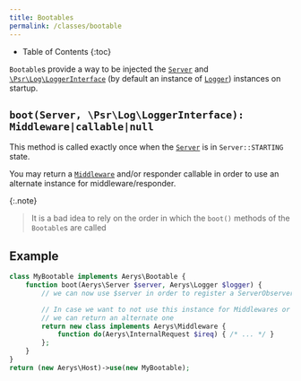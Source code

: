 ```yaml
---
title: Bootables
permalink: /classes/bootable
---
```


* Table of Contents
{:toc}

`Bootable`s provide a way to be injected the [`Server`](server.html) and [`\Psr\Log\LoggerInterface`](https://github.com/php-fig/log/blob/master/Psr/Log/LoggerInterface.php) (by default an instance of [`Logger`](logger.html)) instances on startup.

## `boot(Server, \Psr\Log\LoggerInterface): Middleware|callable|null`

This method is called exactly once when the [`Server`](server.html) is in `Server::STARTING` state.

You may return a [`Middleware`](middleware.html) and/or responder callable in order to use an alternate instance for middleware/responder.

{:.note}
> It is a bad idea to rely on the order in which the `boot()` methods of the `Bootable`s are called

## Example

```php
class MyBootable implements Aerys\Bootable {
    function boot(Aerys\Server $server, Aerys\Logger $logger) {
        // we can now use $server in order to register a ServerObserver for example

        // In case we want to not use this instance for Middlewares or responder callables,
        // we can return an alternate one
        return new class implements Aerys\Middleware {
            function do(Aerys\InternalRequest $ireq) { /* ... */ }
        };
    }
}
return (new Aerys\Host)->use(new MyBootable);
```
